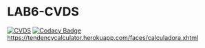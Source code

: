 # LAB6-CVDS
[![CVDS](https://circleci.com/gh/Desarik98/LAB6-CVDS.svg?style=svg)](https://circleci.com/gh/Desarik98/LAB6-CVDS)
[![Codacy Badge](https://app.codacy.com/project/badge/Grade/60b29e36687a40e0b90ec33787aeab68)](https://www.codacy.com/gh/Desarik98/LAB6-CVDS/dashboard?utm_source=github.com&amp;utm_medium=referral&amp;utm_content=Desarik98/LAB6-CVDS&amp;utm_campaign=Badge_Grade)
https://tendencycalculator.herokuapp.com/faces/calculadora.xhtml
